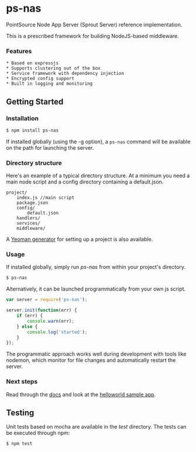 ps-nas
======

PointSource Node App Server (Sprout Server) reference implementation.

This is a prescribed framework for building NodeJS-based middleware.

### Features
    * Based on expressjs
    * Supports clustering out of the box
    * Service framework with dependency injection
    * Encrypted config support
    * Built in logging and monitoring

## Getting Started

### Installation

```bash
$ npm install ps-nas
```

If installed globally (using the -g option), a `ps-nas` command will be available on the path for launching the server.

### Directory structure

Here's an example of a typical directory structure.
At a minimum you need a main node script and a config directory containing a default.json.

    project/
        index.js //main script
        package.json
        config/
            default.json
        handlers/
        services/
        middleware/

A [Yeoman generator](https://github.com/PointSource/generator-sprout-server) for setting up a project is also available.

### Usage

If installed globally, simply run *ps-nas* from within your project's directory.

```bash
$ ps-nas
```

Alternatively, it can be launched programmatically from your own js script.


```js
var server = require('ps-nas');

server.init(function(err) {
    if (err) {
        console.warn(err);
    } else {
        console.log('started');
    }
});
```

The programmatic approach works well during development with tools like nodemon,
which monitor for file changes and automatically restart the server.

### Next steps

Read through the [docs](./docs) and look at the [helloworld sample app](./examples/helloworld/).


## Testing

Unit tests based on mocha are available in the *test* directory.  The tests can be executed through npm:

```bash
$ npm test
```
